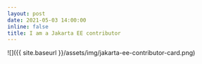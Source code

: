 ```yaml
---
layout: post
date: 2021-05-03 14:00:00
inline: false
title: I am a Jakarta EE contributor
---
```


![]({{ site.baseurl }}/assets/img/jakarta-ee-contributor-card.png)

